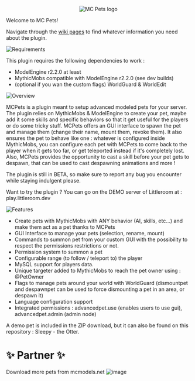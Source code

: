 <p align="center">
  <img src="https://i.imgur.com/KByHeNB.png" alt="MC Pets logo">
</p>

Welcome to MC Pets!

Navigate through the [wiki pages](https://github.com/MC-Models/mcpets/wiki) to find whatever information you need about the plugin.



<img src="https://i.imgur.com/saPEOAJ.png" alt="Requirements">

This plugin requires the following dependencies to work :
- ModelEngine r2.2.0 at least
- MythicMobs compatible with ModelEngine r2.2.0 (see dev builds)
- (optional if you wan the custom flags) WorldGuard & WorldEdit



<img src="https://i.imgur.com/OyR7gLr.png" alt="Overview">

MCPets is a plugin meant to setup advanced modeled pets for your server.
The plugin relies on MythicMobs & ModelEngine to create your pet, maybe add it some skills and specific behaviors so that it get useful for the players or do some tricky stuff.
MCPets offers an GUI interface to spawn the pet and manage them (change their name, mount them, revoke them).
It also ensures the pet to behave like one : whatever is configured inside MythicMobs, you can configure each pet with MCPets to come back to the player when it gets too far, or get teleported instead if it's completely lost.
Also, MCPets provides the opportunity to cast a skill before your pet gets to despawn, that can be used to cast despawning animations and more !

The plugin is still in BETA, so make sure to report any bug you encounter while staying indulgent please.

Want to try the plugin ? You can go on the DEMO server of Littleroom at : play.littleroom.dev



<img src="https://i.imgur.com/KadwjCO.png" alt="Features">

- Create pets with MythicMobs with ANY behavior (AI, skills, etc...) and make them act as a pet thanks to MCPets
- GUI Interface to manage your pets (selection, rename, mount)
- Commands to summon pet from your custom GUI with the possibility to respect the permissions restrictions or not.
- Permission system to summon a pet
- Configurable range (to follow / teleport to) the player
- MySQL support for players data.
- Unique targeter added to MythicMobs to reach the pet owner using : @PetOwner
- Flags to manage pets around your world with WorldGuard (dismountpet and despawnpet can be used to force dismounting a pet in an area, or despawn it)
- Language configuration support
- Integrated permissions : advancedpet.use (enables users to use gui), advancedpet.admin (admin node)

A demo pet is included in the ZIP download, but it can also be found on this repository : Sleepy - the Otter.

# ✨ Partner ✨

Download more pets from mcmodels.net
![image](https://cdn.discordapp.com/attachments/884364895108366336/909534639650136064/partnered.png)

